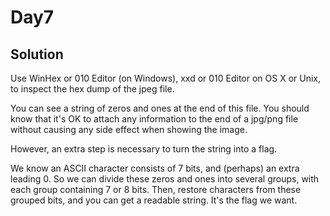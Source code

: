 # Day7
## Solution
Use WinHex or 010 Editor (on Windows), xxd or 010 Editor on OS X or Unix, to inspect the hex dump of the jpeg file.

You can see a string of zeros and ones at the end of this file. You should know that it's OK to attach any information to the end of a jpg/png file without causing any side effect when showing the image.

However, an extra step is necessary to turn the string into a flag.

We know an ASCII character consists of 7 bits, and (perhaps) an extra leading 0. So we can divide these zeros and ones into several groups, with each group containing 7 or 8 bits. Then, restore characters from these grouped bits, and you can get a readable string. It's the flag we want.

